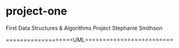 project-one
===========

First Data Structures &amp; Algorithms Project
Stephanie Smithson

===================UML=========================

